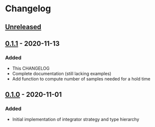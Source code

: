 # Changelog

## [Unreleased]

## [0.1.1] - 2020-11-13
### Added
- This CHANGELOG
- Complete documentation (still lacking examples)
- Add function to compute number of samples needed for a hold time

## [0.1.0] - 2020-11-01
### Added
- Initial implementation of integrator strategy and type hierarchy

[Unreleased]: https://github.com/brendanarciszewski/debounced-signals/compare/v0.1.1...HEAD
[0.1.1]: https://github.com/brendanarciszewski/debounced-signals/compare/v0.1.0...v0.1.1
[0.1.0]: https://github.com/brendanarciszewski/debounced-signals/releases/tag/v0.1.0
